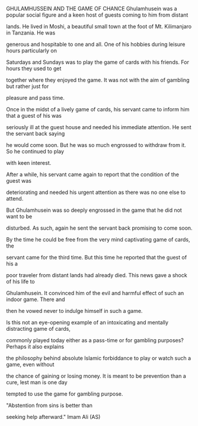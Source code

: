 


GHULAMHUSSEIN AND THE GAME OF CHANCE
Ghulamhusein was a popular social figure and a keen host of guests
coming to him from distant

lands. He lived in Moshi, a beautiful small town at the foot of Mt.
Kilimanjaro in Tanzania. He was

generous and hospitable to one and all. One of his hobbies during
leisure hours particularly on

Saturdays and Sundays was to play the game of cards with his friends.
For hours they used to get

together where they enjoyed the game. It was not with the aim of
gambling but rather just for

pleasure and pass time.

Once in the midst of a lively game of cards, his servant came to inform
him that a guest of his was

seriously ill at the guest house and needed his immediate attention. He
sent the servant back saying

he would come soon. But he was so much engrossed to withdraw from it. So
he continued to play

with keen interest.

After a while, his servant came again to report that the condition of
the guest was

deteriorating and needed his urgent attention as there was no one else
to attend.

But Ghulamhusein was so deeply engrossed in the game that he did not
want to be

disturbed. As such, again he sent the servant back promising to come
soon.

By the time he could be free from the very mind captivating game of
cards, the

servant came for the third time. But this time he reported that the
guest of his a

poor traveler from distant lands had already died. This news gave a
shock of his life to

Ghulamhusein. It convinced him of the evil and harmful effect of such an
indoor game. There and

then he vowed never to indulge himself in such a game.

Is this not an eye-opening example of an intoxicating and mentally
distracting game of cards,

commonly played today either as a pass-time or for gambling purposes?
Perhaps it also explains

the philosophy behind absolute Islamic forbiddance to play or watch such
a game, even without

the chance of gaining or losing money. It is meant to be prevention than
a cure, lest man is one day

tempted to use the game for gambling purpose.

"Abstention from sins is better than

seeking help afterward." Imam Ali (AS)


